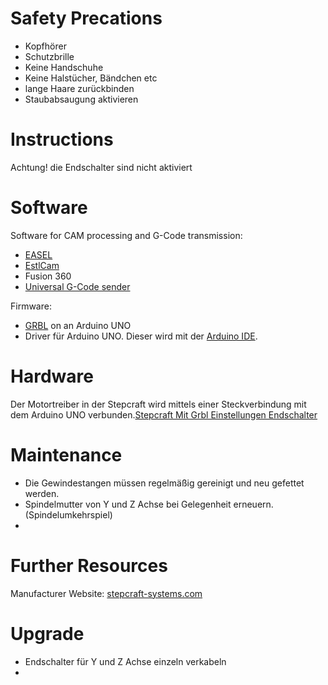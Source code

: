<!-- TITLE: Stepcraft -->
<!-- SUBTITLE: Instructions on using and maintaining the Stepcraft CNC mill -->

# Safety Precations

*	Kopfhörer
*	Schutzbrille
*	Keine Handschuhe
*	Keine Halstücher, Bändchen etc
*	lange Haare zurückbinden
*	Staubabsaugung aktivieren

# Instructions
Achtung! die Endschalter sind nicht aktiviert

# Software

Software for CAM processing and G-Code transmission:

*   [EASEL](http://easel.inventables.com/)
*   [EstlCam](http://www.estlcam.de/)
*   Fusion 360
*   [Universal G-Code sender](https://github.com/winder/Universal-G-Code-Sender)

Firmware:

*	[GRBL](https://github.com/grbl/grbl/wiki/Configuring-Grbl-v0.9) on an Arduino UNO
*	Driver für Arduino UNO. Dieser wird mit der [Arduino IDE](https://www.arduino.cc/en/Main/Software).
	 
# Hardware
Der Motortreiber in der Stepcraft wird mittels einer Steckverbindung mit dem Arduino UNO verbunden.[Stepcraft Mit Grbl Einstellungen Endschalter](/uploads/bilder-stepcraft/stepcraft-mit-grbl-einstellungen-endschalter.png "Stepcraft Mit Grbl Einstellungen Endschalter")

# Maintenance
*	Die Gewindestangen müssen regelmäßig gereinigt und neu gefettet werden.
*	Spindelmutter von Y und Z Achse bei Gelegenheit erneuern. (Spindelumkehrspiel)
*	


# Further Resources

Manufacturer Website: [stepcraft-systems.com](https://www.stepcraft-systems.com/)

# Upgrade

*	Endschalter für Y und Z Achse einzeln verkabeln
*	